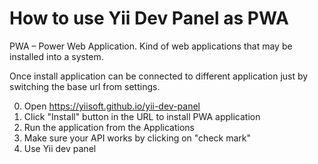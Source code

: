 # How to use Yii Dev Panel as PWA

PWA – Power Web Application. Kind of web applications that may be installed into a system. 

Once install application can be connected to different application just by switching the base url from settings.

0. Open https://yiisoft.github.io/yii-dev-panel
1. Click "Install" button in the URL to install PWA application
2. Run the application from the Applications
3. Make sure your API works by clicking on "check mark"
4. Use Yii dev panel

